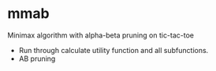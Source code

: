 mmab
====

Minimax algorithm with alpha-beta pruning on tic-tac-toe

+ Run through calculate utility function and all subfunctions.
+ AB pruning